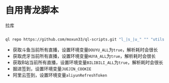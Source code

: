 # 自用青龙脚本

拉库

```bash

ql repo https://github.com/moxun33/ql-scripts.git "l_|s_|u_" "" "utils|ql" "main"

```

- 获取斗鱼当前所有直播，设置环境变量``DOUYU_ALL``为``true``，解析耗时会很长
- 获取虎牙当前所有直播，设置环境变量``HUYA_ALL``为``true``，解析耗时会很长
- 获取B站当前所有直播，设置环境变量``BILIBILI_ALL``为``true``，解析耗时会很长
- 掘进签到，设置环境变量``JUEJIN_COOKIE``
- 阿里云签到，设置环境变量``aliyunRefreshToken``
